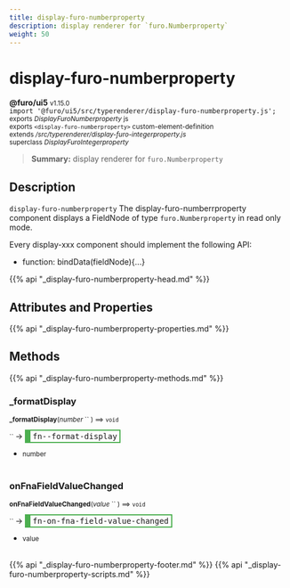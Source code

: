 ```yaml
---
title: display-furo-numberproperty
description: display renderer for `furo.Numberproperty`
weight: 50
---
```


# display-furo-numberproperty
**@furo/ui5** <small>v1.15.0</small>
<br>`import '@furo/ui5/src/typerenderer/display-furo-numberproperty.js';`<small>
<br>exports *DisplayFuroNumberproperty* js
<br>exports `<display-furo-numberproperty>` custom-element-definition
<br>extends */src/typerenderer/display-furo-integerproperty.js*
<br>superclass *DisplayFuroIntegerproperty*</small>

> **Summary:** display renderer for `furo.Numberproperty`

## Description

`display-furo-numberproperty`
The display-furo-numberrproperty component displays a FieldNode of type `furo.Numberproperty` in read only mode.

Every display-xxx component should implement the following API:
- function: bindData(fieldNode){...}

{{% api "_display-furo-numberproperty-head.md" %}}

## Attributes and Properties
{{% api "_display-furo-numberproperty-properties.md" %}}






## Methods
{{% api "_display-furo-numberproperty-methods.md" %}}


### **_formatDisplay**
<small>**_formatDisplay**(*number* `` ) ⟹ `void`</small>

<small>`` </small> →
<span  style="border-width:2px 2px 2px 10px; border-style: solid;border-color:  rgb(76, 175, 80);font-family:monospace; padding:2px 4px;">fn--format-display</span>



- <small>number </small>
<br><br>

### **onFnaFieldValueChanged**
<small>**onFnaFieldValueChanged**(*value* `` ) ⟹ `void`</small>

<small>`` </small> →
<span  style="border-width:2px 2px 2px 10px; border-style: solid;border-color:  rgb(76, 175, 80);font-family:monospace; padding:2px 4px;">fn-on-fna-field-value-changed</span>



- <small>value </small>
<br><br>





{{% api "_display-furo-numberproperty-footer.md" %}}
{{% api "_display-furo-numberproperty-scripts.md" %}}
